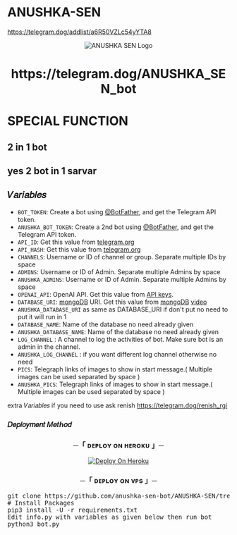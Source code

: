 # ANUSHKA-SEN
https://telegram.dog/addlist/a6R50VZLc54yYTA8

<p align="center">
  <img src="https://graph.org/file/41dfb4d472208520d0314.jpg" alt="ANUSHKA SEN Logo">
</p>
<h1 align="center">
  https://telegram.dog/ANUSHKA_SEN_bot
</h1>

# SPECIAL FUNCTION
## 2 in 1 bot
## yes 2 bot in 1 sarvar 


## 𝑉𝑎𝑟𝑖𝑎𝑏𝑙𝑒𝑠

* `BOT_TOKEN`: Create a bot using [@BotFather](https://telegram.dog/BotFather), and get the Telegram API token.
* `ANUSHKA_BOT_TOKEN`: Create a 2nd bot using [@BotFather](https://telegram.dog/BotFather), and get the Telegram API token.
* `API_ID`: Get this value from [telegram.org](https://my.telegram.org/apps)
* `API_HASH`: Get this value from [telegram.org](https://my.telegram.org/apps)
* `CHANNELS`: Username or ID of channel or group. Separate multiple IDs by space
* `ADMINS`: Username or ID of Admin. Separate multiple Admins by space
* `ANUSHKA_ADMINS`: Username or ID of Admin. Separate multiple Admins by space
* `OPENAI_API`: OpenAI API. Get this value from [API keys](https://platform.openai.com/account/api-keys).
* `DATABASE_URI`: [mongoDB](https://www.mongodb.com) URI. Get this value from [mongoDB](https://www.mongodb.com) [video](https://youtu.be/1G1XwEOnxxo)
*  `ANUSHKA_DATABASE_URI` as same as DATABASE_URI if don't put no need to put it will run in 1
* `DATABASE_NAME`: Name of the database no need already given 
* `ANUSHKA_DATABASE_NAME`: Name of the database no need already given 
* `LOG_CHANNEL` : A channel to log the activities of bot. Make sure bot is an admin in the channel.
* `ANUSHKA_LOG_CHANNEL` : if you want different log channel otherwise no need 
* `PICS`: Telegraph links of images to show in start message.( Multiple images can be used separated by space )
* `ANUSHKA_PICS`: Telegraph links of images to show in start message.( Multiple images can be used separated by space )

extra 𝑉𝑎𝑟𝑖𝑎𝑏𝑙𝑒𝑠 if you need to use
ask renish https://telegram.dog/renish_rgi




<summary><h3>
  𝐷𝑒𝑝𝑙𝑜𝑦𝑚𝑒𝑛𝑡 𝑀𝑒𝑡ℎ𝑜𝑑
</h3></summary>
  
<h3 align="center">
    ─「 ᴅᴇᴩʟᴏʏ ᴏɴ ʜᴇʀᴏᴋᴜ 」─
</h3>

<p align="center"><a href="https://github.com/anushka-sen-bot/ANUSHKA-SEN/tree/main">
  <img src="https://www.herokucdn.com/deploy/button.svg" alt="Deploy On Heroku">
</a></p>
<h3 align="center">

<h3 align="center">
    ─「 ᴅᴇᴩʟᴏʏ ᴏɴ ᴠᴘs 」─
</h3>
<p>
<pre>
git clone https://github.com/anushka-sen-bot/ANUSHKA-SEN/tree/main
# Install Packages
pip3 install -U -r requirements.txt
Edit info.py with variables as given below then run bot
python3 bot.py
</pre>
</p>
</details>
